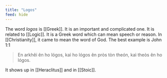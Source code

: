 ```yaml
---
title: "Logos"
feed: hide
---
```


The word _logos_ is [[Greek]]. It is an important and complicated one. It is related to [[Logic]]. It is a Greek word which can mean speech or reason. In [[Christianity]], it came to mean the word of God. The best example is John 1:1

> En arkhêi ên ho lógos, kaì ho lógos ên pròs tòn theón, kaì theòs ên ho lógos.

It shows up in [[Heraclitus]] and in [[Stoic]]. 